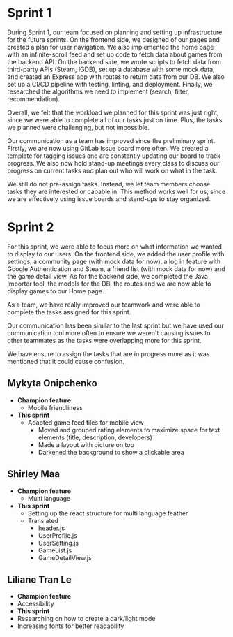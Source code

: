 # Sprint 1

During Sprint 1, our team focused on planning and setting up infrastructure for the future sprints. On the frontend side, we designed of our pages and created a plan for user navigation. We also implemented the home page with an infinite-scroll feed and set up code to fetch data about games from the backend API. On the backend side, we wrote scripts to fetch data from third-party APIs (Steam, IGDB), set up a database with some mock data, and created an Express app with routes to return data from our DB. We also set up a CI/CD pipeline with testing, linting, and deployment. Finally, we researched the algorithms we need to implement (search, filter, recommendation).

Overall, we felt that the workload we planned for this sprint was just right, since we were able to complete all of our tasks just on time. Plus, the tasks we planned were challenging, but not impossible.

Our communication as a team has improved since the preliminary sprint. Firstly, we are now using GitLab issue board more often. We created a template for tagging issues and are constantly updating our board to track progress. We also now hold stand-up meetings every class to discuss our progress on current tasks and plan out who will work on what in the task.

We still do not pre-assign tasks. Instead, we let team members choose tasks they are interested or capable in. This method works well for us, since we are effectively using issue boards and stand-ups to stay organized.

# Sprint 2

For this sprint, we were able to focus more on what information we wanted to display to our users. On the frontend side, we added the user profile with settings, a community page (with mock data for now), a log in feature with Google Authentication and Steam, a friend list (with mock data for now) and the game detail view. As for the backend side, we completed the Java Importer tool, the models for the DB, the routes and we are now able to display games to our Home page.

As a team, we have really improved our teamwork and were able to complete the tasks assigned for this sprint.

Our communication has been similar to the last sprint but we have used our communication tool more often to ensure we weren't causing issues to other teammates as the tasks were overlapping more for this sprint.

We have ensure to assign the tasks that are in progress more as it was mentioned that it could cause confusion.

## Mykyta Onipchenko
- **Champion feature**
  - Mobile friendliness
- **This sprint**
  - Adapted game feed tiles for mobile view
    - Moved and grouped rating elements to maximize space for text elements (title, description, developers)
    - Made a layout with picture on top
    - Darkened the background to show a clickable area

## Shirley Maa
- **Champion feature**
  - Multi language
- **This sprint**
  - Setting up the react structure for multi language feather 
  - Translated
    - header.js
    - UserProfile.js
    - UserSetting.js
    - GameList.js
    - GameDetailView.js 

## Liliane Tran Le
- **Champion feature**
 - Accessibility
- **This sprint**
 - Researching on how to create a dark/light mode
 - Increasing fonts for better readability
 